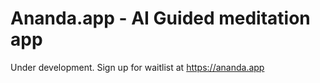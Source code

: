 # Ananda.app - AI Guided meditation app

Under development. Sign up for waitlist at https://ananda.app